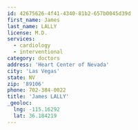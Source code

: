 ```yaml
---
id: 42675626-4f41-4340-81b2-657b0045d39d
first_name: James
last_name: LALLY
license: M.D.
services:
  - cardiology
  - interventional
category: doctors
address: 'Heart Center of Nevada'
city: 'Las Vegas'
state: NV
zip: '89106'
phone: 702-384-0022
title: 'James LALLY'
_geoloc:
  lng: -115.16292
  lat: 36.184219
---
```

